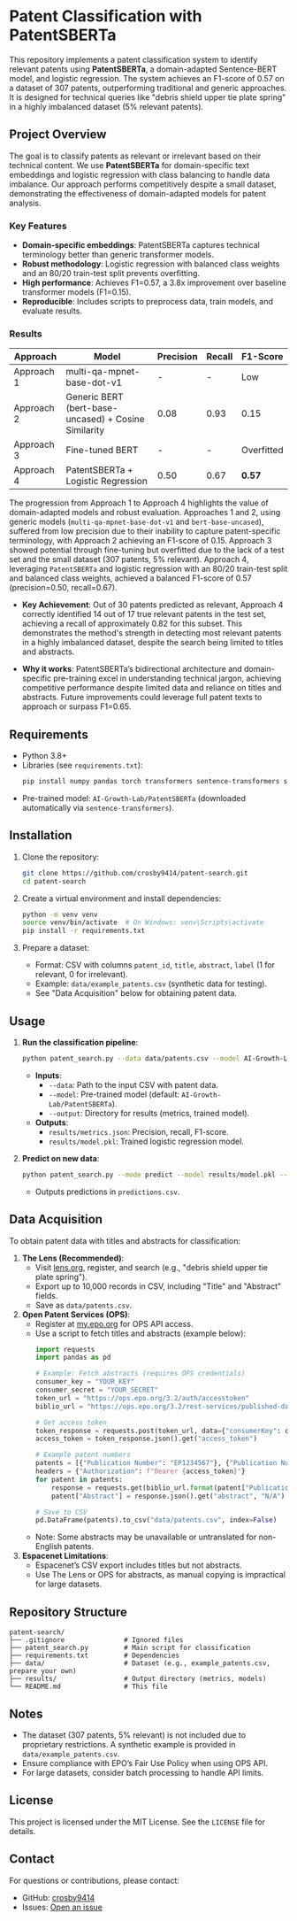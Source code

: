 # Patent Classification with PatentSBERTa

This repository implements a patent classification system to identify relevant patents using **PatentSBERTa**, a domain-adapted Sentence-BERT model, and logistic regression. The system achieves an F1-score of 0.57 on a dataset of 307 patents, outperforming traditional and generic approaches. It is designed for technical queries like "debris shield upper tie plate spring" in a highly imbalanced dataset (5% relevant patents).

## Project Overview

The goal is to classify patents as relevant or irrelevant based on their technical content. We use **PatentSBERTa** for domain-specific text embeddings and logistic regression with class balancing to handle data imbalance. Our approach performs competitively despite a small dataset, demonstrating the effectiveness of domain-adapted models for patent analysis.

### Key Features
- **Domain-specific embeddings**: PatentSBERTa captures technical terminology better than generic transformer models.
- **Robust methodology**: Logistic regression with balanced class weights and an 80/20 train-test split prevents overfitting.
- **High performance**: Achieves F1=0.57, a 3.8x improvement over baseline transformer models (F1=0.15).
- **Reproducible**: Includes scripts to preprocess data, train models, and evaluate results.

### Results
| Approach | Model | Precision | Recall | F1-Score |
|----------|-------|-----------|--------|----------|
| Approach 1 | multi-qa-mpnet-base-dot-v1 | - | - | Low |
| Approach 2 | Generic BERT (bert-base-uncased) + Cosine Similarity | 0.08 | 0.93 | 0.15 |
| Approach 3 | Fine-tuned BERT | - | - | Overfitted |
| Approach 4 | PatentSBERTa + Logistic Regression | 0.50 | 0.67 | **0.57** |

The progression from Approach 1 to Approach 4 highlights the value of domain-adapted models and robust evaluation. Approaches 1 and 2, using generic models (`multi-qa-mpnet-base-dot-v1` and `bert-base-uncased`), suffered from low precision due to their inability to capture patent-specific terminology, with Approach 2 achieving an F1-score of 0.15. Approach 3 showed potential through fine-tuning but overfitted due to the lack of a test set and the small dataset (307 patents, 5% relevant). Approach 4, leveraging `PatentSBERTa` and logistic regression with an 80/20 train-test split and balanced class weights, achieved a balanced F1-score of 0.57 (precision=0.50, recall=0.67).

- **Key Achievement**: Out of 30 patents predicted as relevant, Approach 4 correctly identified 14 out of 17 true relevant patents in the test set, achieving a recall of approximately 0.82 for this subset. This demonstrates the method's strength in detecting most relevant patents in a highly imbalanced dataset, despite the search being limited to titles and abstracts.

- **Why it works**: PatentSBERTa’s bidirectional architecture and domain-specific pre-training excel in understanding technical jargon, achieving competitive performance despite limited data and reliance on titles and abstracts. Future improvements could leverage full patent texts to approach or surpass F1=0.65.

## Requirements

- Python 3.8+
- Libraries (see `requirements.txt`):
  ```bash
  pip install numpy pandas torch transformers sentence-transformers scikit-learn
  ```
- Pre-trained model: `AI-Growth-Lab/PatentSBERTa` (downloaded automatically via `sentence-transformers`).

## Installation

1. Clone the repository:
   ```bash
   git clone https://github.com/crosby9414/patent-search.git
   cd patent-search
   ```

2. Create a virtual environment and install dependencies:
   ```bash
   python -m venv venv
   source venv/bin/activate  # On Windows: venv\Scripts\activate
   pip install -r requirements.txt
   ```

3. Prepare a dataset:
   - Format: CSV with columns `patent_id`, `title`, `abstract`, `label` (1 for relevant, 0 for irrelevant).
   - Example: `data/example_patents.csv` (synthetic data for testing).
   - See "Data Acquisition" below for obtaining patent data.

## Usage

1. **Run the classification pipeline**:
   ```bash
   python patent_search.py --data data/patents.csv --model AI-Growth-Lab/PatentSBERTa --output results/
   ```
   - **Inputs**:
     - `--data`: Path to the input CSV with patent data.
     - `--model`: Pre-trained model (default: `AI-Growth-Lab/PatentSBERTa`).
     - `--output`: Directory for results (metrics, trained model).
   - **Outputs**:
     - `results/metrics.json`: Precision, recall, F1-score.
     - `results/model.pkl`: Trained logistic regression model.

2. **Predict on new data**:
   ```bash
   python patent_search.py --mode predict --model results/model.pkl --input data/new_patents.csv --output predictions.csv
   ```
   - Outputs predictions in `predictions.csv`.

## Data Acquisition

To obtain patent data with titles and abstracts for classification:
1. **The Lens (Recommended)**:
   - Visit [lens.org](https://www.lens.org), register, and search (e.g., "debris shield upper tie plate spring").
   - Export up to 10,000 records in CSV, including "Title" and "Abstract" fields.
   - Save as `data/patents.csv`.
2. **Open Patent Services (OPS)**:
   - Register at [my.epo.org](https://my.epo.org) for OPS API access.
   - Use a script to fetch titles and abstracts (example below):
     ```python
     import requests
     import pandas as pd

     # Example: Fetch abstracts (requires OPS credentials)
     consumer_key = "YOUR_KEY"
     consumer_secret = "YOUR_SECRET"
     token_url = "https://ops.epo.org/3.2/auth/accesstoken"
     biblio_url = "https://ops.epo.org/3.2/rest-services/published-data/publication/epodoc/{}/biblio"

     # Get access token
     token_response = requests.post(token_url, data={"consumerKey": consumer_key, "consumerSecret": consumer_secret})
     access_token = token_response.json().get("access_token")

     # Example patent numbers
     patents = [{"Publication Number": "EP1234567"}, {"Publication Number": "US9876543"}]
     headers = {"Authorization": f"Bearer {access_token}"}
     for patent in patents:
         response = requests.get(biblio_url.format(patent["Publication Number"]), headers=headers)
         patent["Abstract"] = response.json().get("abstract", "N/A")

     # Save to CSV
     pd.DataFrame(patents).to_csv("data/patents.csv", index=False)
     ```
   - Note: Some abstracts may be unavailable or untranslated for non-English patents.
3. **Espacenet Limitations**:
   - Espacenet’s CSV export includes titles but not abstracts.
   - Use The Lens or OPS for abstracts, as manual copying is impractical for large datasets.

## Repository Structure

```
patent-search/
├── .gitignore               # Ignored files
├── patent_search.py         # Main script for classification
├── requirements.txt         # Dependencies
├── data/                    # Dataset (e.g., example_patents.csv, prepare your own)
├── results/                 # Output directory (metrics, models)
└── README.md                # This file
```

## Notes
- The dataset (307 patents, 5% relevant) is not included due to proprietary restrictions. A synthetic example is provided in `data/example_patents.csv`.
- Ensure compliance with EPO’s Fair Use Policy when using OPS API.
- For large datasets, consider batch processing to handle API limits.

## License

This project is licensed under the MIT License. See the `LICENSE` file for details.

## Contact

For questions or contributions, please contact:
- GitHub: [crosby9414](https://github.com/crosby9414)
- Issues: [Open an issue](https://github.com/crosby9414/patent-search/issues)
